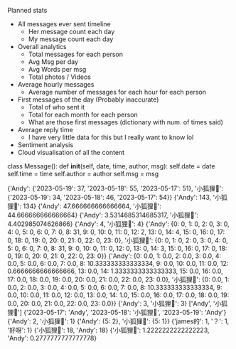 Planned stats
  - All messages ever sent timeline
    - Her message count each day
    - My message count each day
  - Overall analytics
    - Total messages for each person
    - Avg Msg per day
    - Avg Words per msg
    - Total photos / Videos
  - Average hourly messages
    - Average number of messages for each hour for each person
  - First messages of the day
    (Probably inaccurate)
    - Total of who sent it
    - Total for each month for each person
    - What are those first messages (dictionary with num. of times said)
  - Average reply time
    - I have very little data for this but I really want to know lol
  - Sentiment analysis
  - Cloud visualisation of all the content


  class Message():
      def __init__(self, date, time, author, msg):
          self.date = date
          self.time = time
          self.author = author
          self.msg = msg


{'Andy': {'2023-05-19': 37, '2023-05-18': 55, '2023-05-17': 51}, '小狐狸🦊': {'2023-05-19': 34, '2023-05-18': 46, '2023-05-17': 54}}
{'Andy': 143, '小狐狸🦊': 134}
{'Andy': 47.666666666666664, '小狐狸🦊': 44.666666666666664}
{'Andy': 3.5314685314685317, '小狐狸🦊': 4.402985074626866}
{'Andy': 4, '小狐狸🦊': 4}
{'Andy': {0: 0, 1: 0, 2: 0, 3: 0, 4: 0, 5: 0, 6: 0, 7: 0, 8: 31, 9: 0, 10: 0, 11: 0, 12: 2, 13: 0, 14: 4, 15: 0, 16: 0, 17: 0, 18: 0, 19: 0, 20: 0, 21: 0, 22: 0, 23: 0}, '小狐狸🦊': {0: 0, 1: 0, 2: 0, 3: 0, 4: 0, 5: 0, 6: 0, 7: 0, 8: 31, 9: 0, 10: 0, 11: 0, 12: 0, 13: 0, 14: 3, 15: 0, 16: 0, 17: 0, 18: 0, 19: 0, 20: 0, 21: 0, 22: 0, 23: 0}}
{'Andy': {0: 0.0, 1: 0.0, 2: 0.0, 3: 0.0, 4: 0.0, 5: 0.0, 6: 0.0, 7: 0.0, 8: 10.333333333333334, 9: 0.0, 10: 0.0, 11: 0.0, 12: 0.6666666666666666, 13: 0.0, 14: 1.3333333333333333, 15: 0.0, 16: 0.0, 17: 0.0, 18: 0.0, 19: 0.0, 20: 0.0, 21: 0.0, 22: 0.0, 23: 0.0}, '小狐狸🦊': {0: 0.0, 1: 0.0, 2: 0.0, 3: 0.0, 4: 0.0, 5: 0.0, 6: 0.0, 7: 0.0, 8: 10.333333333333334, 9: 0.0, 10: 0.0, 11: 0.0, 12: 0.0, 13: 0.0, 14: 1.0, 15: 0.0, 16: 0.0, 17: 0.0, 18: 0.0, 19: 0.0, 20: 0.0, 21: 0.0, 22: 0.0, 23: 0.0}}
{'Andy': 3, '小狐狸🦊': 3}
['Andy', '小狐狸🦊']
{'2023-05-17': 'Andy', '2023-05-18': '小狐狸🦊', '2023-05-19': 'Andy'}
{'Andy': 2, '小狐狸🦊': 1}
{'Andy': {5: 2}, '小狐狸🦊': {5: 1}}
{'james的': 1, '？': 1, '好呀': 1}
{'小狐狸🦊': 18, 'Andy': 18}
{'小狐狸🦊': 1.2222222222222223, 'Andy': 0.2777777777777778}
